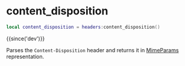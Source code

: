 # content_disposition

```lua
local content_disposition = headers:content_disposition()
```

{{since('dev')}}

Parses the `Content-Disposition` header and returns it in [MimeParams](index.md#mimeparams) representation.

